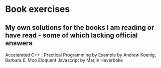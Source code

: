 # Book exercises

My own solutions for the books I am reading or have read - some of which lacking official answers
---
Accelerated C++ : Practical Programming by Example by Andrew Koenig, Barbara E. Moo
Eloquent Javascript by Marjin Haverbeke

